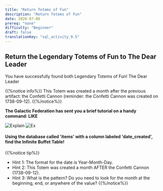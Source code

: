 ```yaml
---
title: "Return Totems of Fun"
description: "Return Totems of Fun"
date: 2020-07-08
prereq: "none"
difficulty: "Beginner"
draft: false
translationKey: "sql_activity_9.5"
---
```

<!-- Embed YouTube Video Link here when ready -->
## Return the Legendary Totems of Fun to The Dear Leader

You have successfully found both Legendary Totems of Fun! The Dear Leader 

{{%notice info%}}
This Totem was created a month after the previous artifact: 
the Confetti Cannon (reminder: the Confetti Cannon was created on 1738-09-12).
{{%/notice%}}

**The Galactic Federation has sent you a brief tutorial on a handy command: LIKE**

![Explain](assets/like_explain.png)
![Ex](assets/like.png)

#### Using the database called 'items' with a column labeled 'date_created', find the Infinite Buffet Table!
{{%notice tip%}}
* Hint 1: The format for the date is Year-Month-Day.
* Hint 2: This Totem was created a month AFTER the Confetti Cannon (1738-09-12).
* Hint 3: What is the pattern? Do you need to look for the month at the beginning, end, or anywhere of the value?
{{%/notice%}}